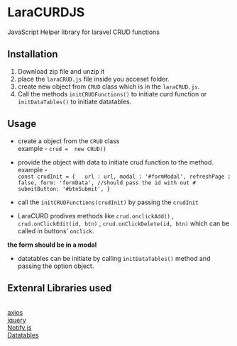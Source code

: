# LaraCURDJS

JavaScript Helper library for laravel CRUD functions

## Installation

1. Download zip file and unzip it
2. place the `laraCRUD.js` file inside you acceset folder.
3. create new object from `CRUD` class which is in the `laraCRUD.js`.
4. Call the methods `initCRUDFunctions()` to initiate curd function or `initDataTables()` to initiate datatables.

## Usage

* create a object from the `CRUD` class
    <br> example - `crud =  new CRUD()`

* provide the object with data to initiate crud function to the method.
    <br> example -  
    `const crudInit = {  
        url : url,
        modal : '#formModal',
        refreshPage : false,
        form: 'formData', //should pass the id with out #
        submitButton: '#btnSubmit',
    }`
* call the `initCRUDFunctions(crudInit)` by passing the `crudInit`

* LaraCURD prodives methods like `crud.onclickAdd()` , `crud.onClickEdit(id, btn)` , `crud.onClickDelete(id, btn)` which can be called in buttons' `onclick`.

**the form should be in a modal**

* datatables can be initiate by calling `initDataTables()` method and passing the option object.

## Extenral Libraries used

<br>[axios](https://github.com/axios/axios)
<br>[jquery](https://jquery.com/)
<br>[Notify.js](https://notifyjs.jpillora.com/)
<br>[Datatables](https://www.datatables.net/)
